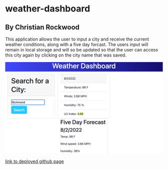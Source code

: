 # weather-dashboard
## By Christian Rockwood

This application allows the user to input a city and receive the current weather conditions, along with a five day forcast. The users input will remain in local storage and will so be updated so that the user can access this city again by clicking on the city name that was saved.

![Profile](./assets/Screen%20Shot%202022-08-01%20at%203.31.08%20PM.png)

[link to deployed github page](https://rockwoodc.github.io/weather-dashboard/)
